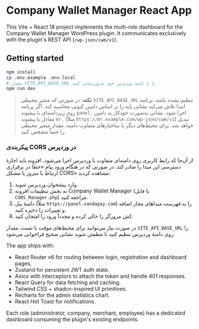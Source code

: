 # Company Wallet Manager React App

This Vite + React 18 project implements the multi-role dashboard for the Company Wallet Manager WordPress plugin. It communicates exclusively with the plugin's REST API (`/wp-json/cwm/v1`).

## Getting started

```bash
npm install
cp .env.example .env.local
# مقدار VITE_API_BASE_URL را با دامنه وردپرس خود به‌روزرسانی کنید
npm run dev
```

> **نکته:** در صورتی که متغیر محیطی `VITE_API_BASE_URL` تنظیم نشده باشد، برنامه ابتدا تلاش می‌کند نشانی پایه را بر اساس دامین کنونی
> محاسبه کند. اگر برنامه روی زیردامنه‌ای با پیشوند `panel.` اجرا شود، نشانی به‌صورت خودکار به دامین معادل با پیشوند `mr.` (مثلاً
> `https://mr.example.com/wp-json/cwm/v1`) تبدیل خواهد شد. برای محیط‌های دیگر یا ساختارهای متفاوت دامنه، مقدار متغیر محیطی را حتماً مشخص کنید.

### پیکربندی CORS در وردپرس

از آن‌جا که رابط کاربری روی دامنه‌ای متفاوت با وردپرس اجرا می‌شود، افزونه باید اجازهٔ دسترسی این مبدا را صادر کند. در صورتی که در هنگام ورود
پیام «خطا در برقراری ارتباط با سرور یا مشکل CORS» مشاهده کردید:

1. وارد پیشخوان وردپرس شوید.
2. به بخش تنظیمات افزونه Company Wallet Manager (یا فایل `CORS_Manager.php`) مراجعه کنید.
3. دامنهٔ پنل (مثلاً `https://panel.vandapay.com`) را به فهرست مبداهای مجاز اضافه و تغییرات را ذخیره کنید.
4. کش مرورگر را خالی کرده و مجدداً ورود را امتحان کنید.

در صورت نیاز می‌توانید برای محیط‌های موقت یا تست، مقدار `VITE_API_BASE_URL` را روی دامنهٔ وردپرس تنظیم کنید تا مطمئن شوید نشانی صحیح فراخوانی می‌شود.

The app ships with:

- React Router v6 for routing between login, registration and dashboard pages.
- Zustand for persistent JWT auth state.
- Axios with interceptors to attach the token and handle 401 responses.
- React Query for data fetching and caching.
- Tailwind CSS + shadcn-inspired UI primitives.
- Recharts for the admin statistics chart.
- React Hot Toast for notifications.

Each role (administrator, company, merchant, employee) has a dedicated dashboard consuming the plugin's existing endpoints.
